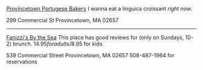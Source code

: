 [Provincetown Portugese Bakery](http://www.yelp.com/biz/provincetown-portuguese-bakery-provincetown#query:Breakfast%20Restaurants) I wanna eat a linguica croissant _right now._

299 Commercial St
Provincetown, MA 02657
***
[Fanizzi's By the Sea](http://www.fanizzisrestaurant.com) This place has good reviews for (only on Sundays, 10-2) brunch. $14.95 for adults/$8.95 for kids 

539 Commercial Street Provincetown, MA 02657
508-487-1964 for reservations